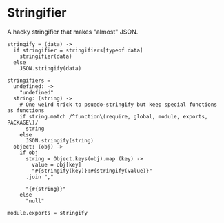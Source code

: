 Stringifier
===========

A hacky stringifier that makes "almost" JSON.

    stringify = (data) ->
      if stringifier = stringifiers[typeof data]
        stringifier(data)
      else
        JSON.stringify(data)

    stringifiers =
      undefined: ->
        "undefined"
      string: (string) ->
        # One weird trick to psuedo-stringify but keep special functions as functions
        if string.match /^function\(require, global, module, exports, PACKAGE\)/
          string
        else
          JSON.stringify(string)
      object: (obj) ->
        if obj
          string = Object.keys(obj).map (key) ->
            value = obj[key]
            "#{stringify(key)}:#{stringify(value)}"
          .join ","
  
          "{#{string}}"
        else
          "null"

    module.exports = stringify
